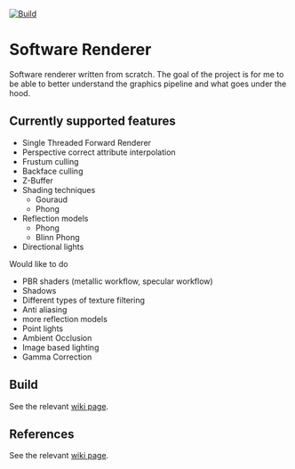 [![Build](https://github.com/marsp0/software-renderer/actions/workflows/build.yml/badge.svg)](https://github.com/marsp0/software-renderer/actions/workflows/build.yml)

# Software Renderer

Software renderer written from scratch. The goal of the project is for me to be able to better understand the graphics pipeline and what goes under the hood.

## Currently supported features
- Single Threaded Forward Renderer
- Perspective correct attribute interpolation
- Frustum culling
- Backface culling
- Z-Buffer
- Shading techniques
	- Gouraud
	- Phong
- Reflection models
	- Phong
	- Blinn Phong
- Directional lights

Would like to do
- PBR shaders (metallic workflow, specular workflow)
- Shadows
- Different types of texture filtering
- Anti aliasing
- more reflection models
- Point lights
- Ambient Occlusion
- Image based lighting
- Gamma Correction

## Build
See the relevant [wiki page](https://github.com/marsp0/software-renderer/wiki/Build).

## References
See the relevant [wiki page](https://github.com/marsp0/software-renderer/wiki/References).

